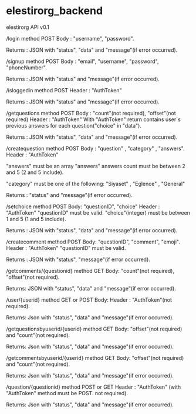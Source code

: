 # elestirorg_backend
elestirorg API v0.1

/login  method POST
Body : "username", "password".

Returns : JSON with "status", "data" and "message"(if error occurred).

/signup method POST
Body : "email", "username", "password", "phoneNumber".

Returns : JSON with "status" and "message"(if error occurred).

/isloggedin method POST
Header : "AuthToken"

Returns : JSON with "status" and "message"(if error occurred).

/getquestions method POST
Body : "count"(not required), "offset"(not required)
Header : "AuthToken"
With "AuthToken" return contains user\`s previous answers for each question("choice" in "data").

Returns : JSON with "status", "data" and "message"(if error occurred).

/createquestion method POST
Body : "question" , "category" , "answers".
Header : "AuthToken"

"answers" must be an array
 "answers" answers count must be between 2 and 5 (2 and 5 include).
 
 "category" must be one of the following:
 "Siyaset" , "Eglence" , "General"

Returns : "status" and "message"(if error occurred).

/setchoice method POST
Body: "questionID", "choice"
Header : "AuthToken"
"questionID" must be valid.
"choice"(integer) must be between 1 and 5 (1 and 5 include).

Returns : JSON with "status", "data" and "message"(if error occurred).

/createcomment method POST
Body: "questionID", "comment", "emoji".
Header : "AuthToken"
"questionID" must be valid.

Returns : JSON with "status", "message"(if error occurred).

/getcomments/{questionid} method GET
Body: "count"(not required), "offset"(not required).

Returns:  JSON with "status", "data" and "message"(if error occurred).

/user/{userid} method GET or POST
Body: 
Header : "AuthToken"(not required).

Returns: Json with "status", "data" and "message"(if error occurred).

/getquestionsbyuserid/{userid} method GET
Body: "offset"(not required) and "count"(not required).

Returns: Json with "status", "data" and "message"(if error occurred).

/getcommentsbyuserid/{userid} method GET
Body: "offset"(not required) and "count"(not required).

Returns: Json with "status", "data" and "message"(if error occurred).

/question/{questionid} method POST or GET
Header : "AuthToken" (with "AuthToken" method must be POST. not required).

Returns: Json with "status", "data" and "message"(if error occurred).